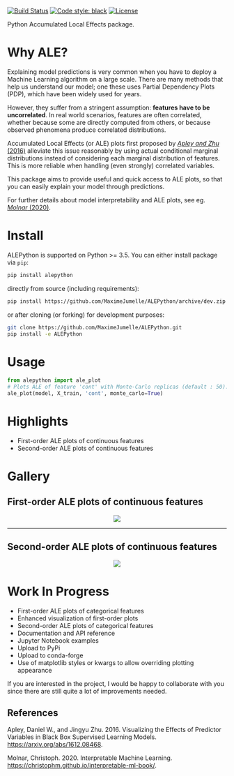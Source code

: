[![Build Status](https://travis-ci.org/MaximeJumelle/ALEPython.svg?branch=dev)](https://travis-ci.org/MaximeJumelle/ALEPython)
[![Code style: black](https://img.shields.io/badge/code%20style-black-000000.svg)](https://github.com/ambv/black)
[![License](https://img.shields.io/badge/License-Apache%202.0-blue.svg)](https://opensource.org/licenses/Apache-2.0)

Python Accumulated Local Effects package.

# Why ALE?

Explaining model predictions is very common when you have to deploy a Machine Learning algorithm on a large scale.
There are many methods that help us understand our model; one these uses Partial Dependency Plots (PDP), which have been widely used for years.

However, they suffer from a stringent assumption: **features have to be uncorrelated**.
In real world scenarios, features are often correlated, whether because some are directly computed from others, or because observed phenomena produce correlated distributions.

Accumulated Local Effects (or ALE) plots first proposed by [_Apley and Zhu_ (2016)](#1) alleviate this issue reasonably by using actual conditional marginal distributions instead of considering each marginal distribution of features.
This is more reliable when handling (even strongly) correlated variables.

This package aims to provide useful and quick access to ALE plots, so that you can easily explain your model through predictions.

For further details about model interpretability and ALE plots, see eg. [_Molnar_ (2020)](#2).

# Install

ALEPython is supported on Python >= 3.5.
You can either install package via `pip`:

```sh
pip install alepython
```
directly from source (including requirements):
```sh
pip install https://github.com/MaximeJumelle/ALEPython/archive/dev.zip
```
or after cloning (or forking) for development purposes:

```sh
git clone https://github.com/MaximeJumelle/ALEPython.git
pip install -e ALEPython
```

# Usage

```python
from alepython import ale_plot
# Plots ALE of feature 'cont' with Monte-Carlo replicas (default : 50).
ale_plot(model, X_train, 'cont', monte_carlo=True)
```

# Highlights

- First-order ALE plots of continuous features
- Second-order ALE plots of continuous features

# Gallery

## First-order ALE plots of continuous features

<center><img src='https://github.com/MaximeJumelle/ALEPython/raw/dev/resources/fo_ale_quant.png'></center>

---

## Second-order ALE plots of continuous features

<center><img src='https://github.com/MaximeJumelle/ALEPython/raw/dev/resources/so_ale_quant.png'></center>

# Work In Progress

- First-order ALE plots of categorical features
- Enhanced visualization of first-order plots
- Second-order ALE plots of categorical features
- Documentation and API reference
- Jupyter Notebook examples
- Upload to PyPi
- Upload to conda-forge
- Use of matplotlib styles or kwargs to allow overriding plotting appearance

If you are interested in the project, I would be happy to collaborate with you since there are still quite a lot of improvements needed.

## References

<a id="1"></a>
Apley, Daniel W., and Jingyu Zhu. 2016. Visualizing the Effects of Predictor Variables in Black Box Supervised Learning Models. <https://arxiv.org/abs/1612.08468>.

<a id="2"></a>
Molnar, Christoph. 2020. Interpretable Machine Learning. <https://christophm.github.io/interpretable-ml-book/>.
